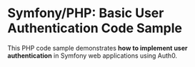 # Symfony/PHP: Basic User Authentication Code Sample

This PHP code sample demonstrates **how to implement user authentication** in Symfony web applications using Auth0.